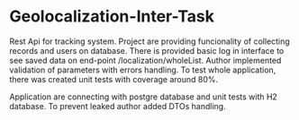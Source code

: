 # Geolocalization-Inter-Task
Rest Api for tracking system. Project are providing funcionality of collecting records and users on database. 
There is provided basic log in interface to see saved data on end-point /localization/wholeList. Author implemented validation of parameters with errors handling.
To test whole application, there was created unit tests with coverage around 80%.

Application are connecting with postgre database and unit tests with H2 database. To prevent leaked author added DTOs handling. 
